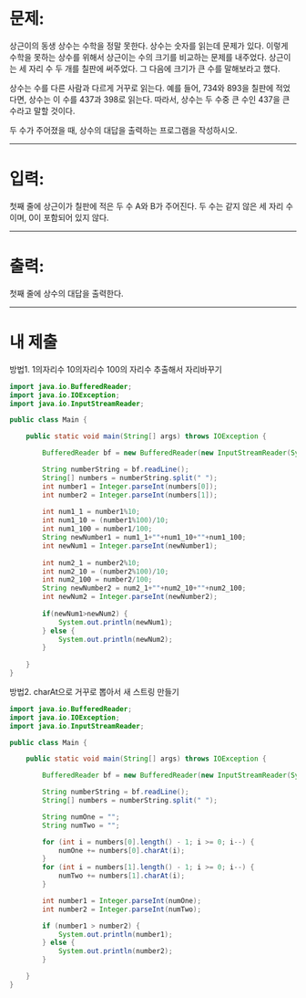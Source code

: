 # 문제: 
상근이의 동생 상수는 수학을 정말 못한다. 상수는 숫자를 읽는데 문제가 있다. 이렇게 수학을 못하는 상수를 위해서 상근이는 수의 크기를 비교하는 문제를 내주었다. 상근이는 세 자리 수 두 개를 칠판에 써주었다. 그 다음에 크기가 큰 수를 말해보라고 했다.

상수는 수를 다른 사람과 다르게 거꾸로 읽는다. 예를 들어, 734와 893을 칠판에 적었다면, 상수는 이 수를 437과 398로 읽는다. 따라서, 상수는 두 수중 큰 수인 437을 큰 수라고 말할 것이다.

두 수가 주어졌을 때, 상수의 대답을 출력하는 프로그램을 작성하시오.

---
# 입력: 
첫째 줄에 상근이가 칠판에 적은 두 수 A와 B가 주어진다. 두 수는 같지 않은 세 자리 수이며, 0이 포함되어 있지 않다.

---
# 출력: 
첫째 줄에 상수의 대답을 출력한다.

---
# 내 제출

방법1. 1의자리수 10의자리수 100의 자리수 추출해서 자리바꾸기

~~~java
import java.io.BufferedReader;
import java.io.IOException;
import java.io.InputStreamReader;

public class Main {

	public static void main(String[] args) throws IOException {

		BufferedReader bf = new BufferedReader(new InputStreamReader(System.in));

		String numberString = bf.readLine();
		String[] numbers = numberString.split(" ");
		int number1 = Integer.parseInt(numbers[0]);
		int number2 = Integer.parseInt(numbers[1]);
		
		int num1_1 = number1%10;
		int num1_10 = (number1%100)/10;
		int num1_100 = number1/100;
		String newNumber1 = num1_1+""+num1_10+""+num1_100;
		int newNum1 = Integer.parseInt(newNumber1);
		
		int num2_1 = number2%10;
		int num2_10 = (number2%100)/10;
		int num2_100 = number2/100;
		String newNumber2 = num2_1+""+num2_10+""+num2_100;
		int newNum2 = Integer.parseInt(newNumber2);
		
		if(newNum1>newNum2) {
			System.out.println(newNum1);
		} else {
			System.out.println(newNum2);
		}
				
	}
}

~~~

방법2. charAt으로 거꾸로 뽑아서 새 스트링 만들기

~~~java
import java.io.BufferedReader;
import java.io.IOException;
import java.io.InputStreamReader;

public class Main {

	public static void main(String[] args) throws IOException {

		BufferedReader bf = new BufferedReader(new InputStreamReader(System.in));

		String numberString = bf.readLine();
		String[] numbers = numberString.split(" ");

		String numOne = "";
		String numTwo = "";

		for (int i = numbers[0].length() - 1; i >= 0; i--) {
			numOne += numbers[0].charAt(i);
		}
		for (int i = numbers[1].length() - 1; i >= 0; i--) {
			numTwo += numbers[1].charAt(i);
		}

		int number1 = Integer.parseInt(numOne);
		int number2 = Integer.parseInt(numTwo);

		if (number1 > number2) {
			System.out.println(number1);
		} else {
			System.out.println(number2);
		}

	}
}
~~~

